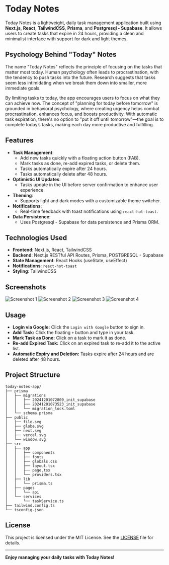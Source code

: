 # Today Notes

Today Notes is a lightweight, daily task management application built using **Next.js**, **React**, **TailwindCSS**, **Prisma**, and **Postgresql - Supabase**. It allows users to create tasks that expire in 24 hours, providing a clean and minimalist interface with support for dark and light themes.

## **Psychology Behind "Today" Notes**

The name "Today Notes" reflects the principle of focusing on the tasks that matter most today. Human psychology often leads to procrastination, with the tendency to push tasks into the future. Research suggests that tasks seem less intimidating when we break them down into smaller, more immediate goals.

By limiting tasks to today, the app encourages users to focus on what they can achieve now. The concept of "planning for today before tomorrow" is grounded in behavioral psychology, where creating urgency helps combat procrastination, enhances focus, and boosts productivity. With automatic task expiration, there's no option to "put it off until tomorrow"—the goal is to complete today’s tasks, making each day more productive and fulfilling.

## **Features**
- **Task Management**:
  - Add new tasks quickly with a floating action button (FAB).
  - Mark tasks as done, re-add expired tasks, or delete them.
  - Tasks automatically expire after 24 hours.
  - Tasks automatically delete after 48 hours.
- **Optimistic UI Updates**:
  - Tasks update in the UI before server confirmation to enhance user experience.
- **Theming**:
  - Supports light and dark modes with a customizable theme switcher.
- **Notifications**:
  - Real-time feedback with toast notifications using `react-hot-toast`.
- **Data Persistence**:
  - Uses Postgresql - Supabase for data persistence and Prisma ORM.

## **Technologies Used**
- **Frontend**: Next.js, React, TailwindCSS
- **Backend**: Next.js RESTful API Routes, Prisma, POSTGRESQL - Supabase
- **State Management**: React Hooks (useState, useEffect)
- **Notifications**: `react-hot-toast`
- **Styling**: TailwindCSS

## **Screenshots**
![Screenshot 1](public/medias/1.png)
![Screenshot 2](public/medias/2.png)
![Screenshot 3](public/medias/3.png)
![Screenshot 4](public/medias/4.png)

## **Usage**

- **Login via Google:** Click the `Login with Google` button to sign in.
- **Add Task:** Click the floating `+` button and type in your task.
- **Mark Task as Done:** Click on a task to mark it as done.
- **Re-add Expired Task:** Click on an expired task to re-add it to the active list.
- **Automatic Expiry and Deletion:** Tasks expire after 24 hours and are deleted after 48 hours.

## **Project Structure**
```
today-notes-app/
├── prisma
│   ├── migrations
│   │   ├── 20241201072809_init_supabase
│   │   ├── 20241201073523_init_supabase
│   │   └── migration_lock.toml
│   └── schema.prisma
├── public
│   ├── file.svg
│   ├── globe.svg
│   ├── next.svg
│   ├── vercel.svg
│   └── window.svg
├── src
│   ├── app
│   │   ├── components
│   │   ├── fonts
│   │   ├── globals.css
│   │   ├── layout.tsx
│   │   ├── page.tsx
│   │   └── providers.tsx
│   ├── lib
│   │   └── prisma.ts
│   ├── pages
│   │   └── api
│   └── services
│       └── taskService.ts
├── tailwind.config.ts
└── tsconfig.json
```
## **License**
This project is licensed under the MIT License. See the [LICENSE](LICENSE) file for details.

---

**Enjoy managing your daily tasks with Today Notes!**